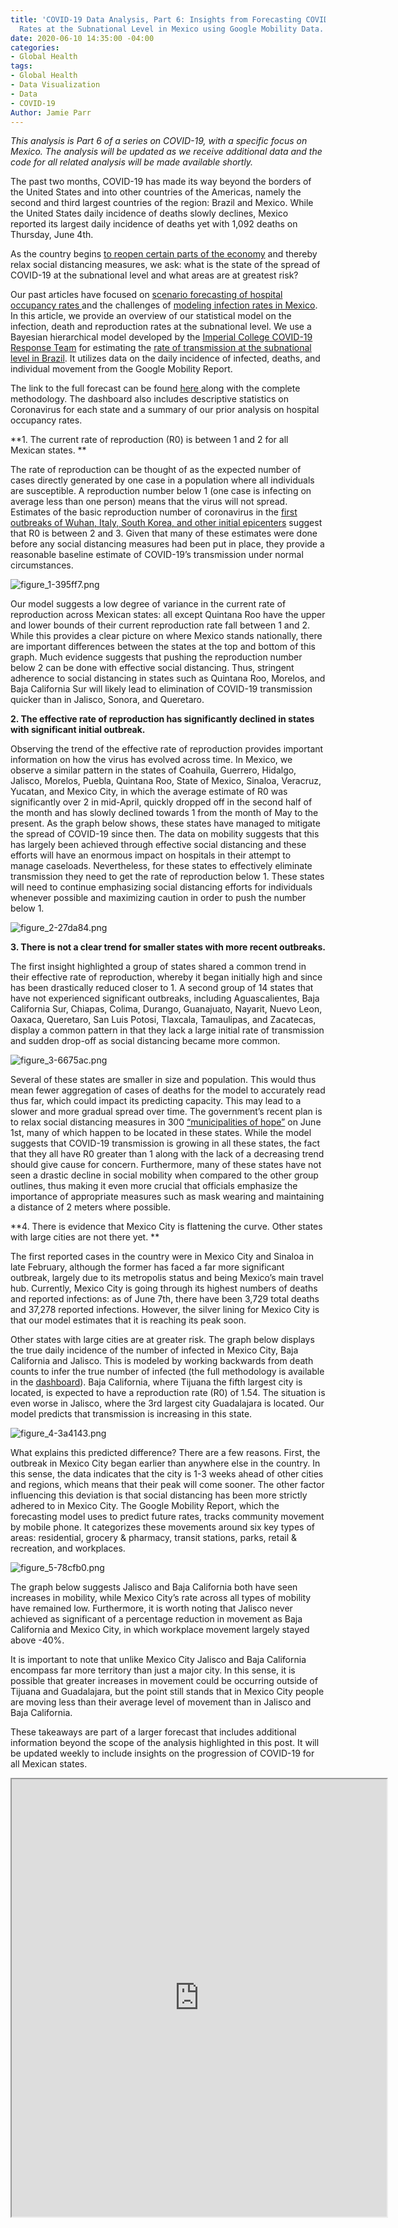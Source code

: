 ```yaml
---
title: 'COVID-19 Data Analysis, Part 6: Insights from Forecasting COVID-19 Transmission
  Rates at the Subnational Level in Mexico using Google Mobility Data.'
date: 2020-06-10 14:35:00 -04:00
categories:
- Global Health
tags:
- Global Health
- Data Visualization
- Data
- COVID-19
Author: Jamie Parr
---
```


*This analysis is Part 6 of a series on COVID-19, with a specific focus on Mexico. The analysis will be updated as we receive additional data and the code for all related analysis will be made available shortly.*

The past two months, COVID-19 has made its way beyond the borders of the United States and into other countries of the Americas, namely the second and third largest countries of the region: Brazil and Mexico. While the United States daily incidence of deaths slowly declines, Mexico reported its largest daily incidence of deaths yet with 1,092 deaths on Thursday, June 4th.

As the country  begins [to reopen certain parts of the economy](https://www.aljazeera.com/news/2020/06/mexico-begins-reopen-covid-19-crisis-200609140246098.html) and thereby relax social distancing measures, we ask: what is the state of the spread of COVID-19 at the subnational level and what areas are at greatest risk?

Our past articles have focused on [scenario forecasting of hospital occupancy rates ](https://dai-global-digital.com/examining-hospital-capacity-in-mexico.html)and the challenges of [modeling infection rates in Mexico](https://dai-global-digital.com/covid-19-part-5-different-methods-to-model-infection-rates-in-mexico-and-what-they-tell-us.html?utm_source=related-box). In this article, we provide an overview of our statistical model on the infection, death and reproduction rates at the subnational level. We use a Bayesian hierarchical model developed by the  [Imperial College COVID-19 Response Team](https://www.imperial.ac.uk/mrc-global-infectious-disease-analysis/covid-19/) for estimating the [rate of transmission at the subnational level in Brazil]((https://www.imperial.ac.uk/media/imperial-college/medicine/mrc-gida/2020-05-08-COVID19-Report-21.pdf)). It utilizes data on the daily incidence of infected, deaths, and individual movement from the Google Mobility Report.

The link to the full forecast can be found [here ](https://analytics.dai.com/public/dashboard/Mexico_Health) along with the complete methodology. The dashboard also includes descriptive statistics on Coronavirus for each state and a summary of our prior analysis on hospital occupancy rates.

\*\*1. The current rate of reproduction (R0) is between 1 and 2 for all Mexican states.
\*\*

The rate of reproduction can be thought of as the expected number of cases directly generated by one case in a population where all individuals are susceptible. A reproduction number below 1 (one case is infecting on average less than one person) means that the virus will not spread. Estimates of the basic reproduction number of coronavirus in the [first outbreaks of Wuhan, Italy, South Korea, and other initial epicenters](https://docs.google.com/spreadsheets/d/1ZoWJrrKbZI_yb2JJh36sU0IiF3J0JNp8UwLwLEbqO9M/edit#gid=0) suggest that R0 is between 2 and 3. Given that many of these estimates were done before any social distancing measures had been put in place, they provide a reasonable baseline estimate of COVID-19’s transmission under normal circumstances.

![figure_1-395ff7.png](/uploads/figure_1-395ff7.png)

Our model suggests a low degree of variance in the current rate of reproduction across Mexican states: all except Quintana Roo have the upper and lower bounds of their current reproduction rate fall between 1 and 2. While this provides a clear picture on where Mexico stands nationally, there are important differences between the states at the top and bottom of this graph. Much evidence suggests that pushing the reproduction number below 2 can be done with effective social distancing. Thus, stringent adherence to social distancing in states such as Quintana Roo, Morelos, and Baja California Sur will likely lead to elimination of COVID-19 transmission quicker than in Jalisco, Sonora, and Queretaro.

**2. The effective rate of reproduction has significantly declined in states with significant initial outbreak.**

Observing the trend of the effective rate of reproduction provides important information on how the virus has evolved across time. In Mexico, we observe a similar pattern in the states of Coahuila, Guerrero, Hidalgo, Jalisco, Morelos, Puebla, Quintana Roo, State of Mexico, Sinaloa, Veracruz, Yucatan, and Mexico City, in which the average estimate of R0 was significantly over 2 in mid-April, quickly dropped off in the second half of the month  and has slowly declined towards 1 from the month of May to the present. As the graph below shows, these states have managed to mitigate the spread of COVID-19 since then. The data on mobility suggests that this has largely been achieved through effective social distancing and these efforts will have an enormous impact on hospitals in their attempt to manage caseloads. Nevertheless, for these states to effectively eliminate transmission they need to get the rate of reproduction below 1. These states will need to continue emphasizing social distancing efforts for individuals whenever possible and maximizing caution in order to push the number below 1.

![figure_2-27da84.png](/uploads/figure_2-27da84.png)

**3. There is not a clear trend for smaller states with more recent outbreaks.**

The first insight highlighted a group of states shared a common trend in their effective rate of reproduction, whereby it began initially high and since has been drastically reduced closer to 1. A second group of 14 states that have not experienced significant outbreaks, including Aguascalientes, Baja California Sur, Chiapas, Colima, Durango, Guanajuato, Nayarit, Nuevo Leon, Oaxaca, Queretaro, San Luis Potosi, Tlaxcala, Tamaulipas, and Zacatecas, display a common pattern in that they lack a large initial rate of transmission and sudden drop-off as social distancing became more common.

![figure_3-6675ac.png](/uploads/figure_3-6675ac.png)

Several of these states are smaller in size and population. This would thus mean fewer aggregation of cases of deaths for the model to accurately read thus far, which could impact its predicting capacity. This may lead to a slower and more gradual spread over time.
The government’s recent plan is to relax social distancing measures in 300 [“municipalities of hope”](https://www.marca.com/claro-mx/trending/2020/05/17/5ec193d1e2704eed4f8b4629.html) on June 1st, many of which happen to be located in these states. While the model suggests that COVID-19 transmission is growing in all these states, the fact that they  all have R0 greater than 1 along with the lack of a decreasing trend should give cause for concern. Furthermore, many of these states have not seen a  drastic decline in social mobility when compared to the other group outlines, thus making it even more crucial that officials emphasize the importance of appropriate measures such as mask wearing and maintaining a distance of 2 meters where possible.

\*\*4. There is evidence that Mexico City is flattening the curve. Other states with large cities are not there yet. \*\*

The first reported cases in the country were in Mexico City and Sinaloa in late February, although the former has faced a far more significant outbreak, largely due to its metropolis status and being Mexico’s main travel hub. Currently, Mexico City is going through its highest numbers of deaths and reported infections: as of June 7th, there have been 3,729 total deaths and 37,278 reported  infections. However, the silver lining for Mexico City is that our model estimates that it  is reaching its peak soon.

Other states with large cities are at greater risk. The graph below displays the true daily incidence of the number of infected in Mexico City, Baja California and Jalisco. This is modeled by working backwards from death counts to infer the true number of infected (the full methodology is available in the [dashboard](https://analytics.dai.com/public/dashboard/Mexico_Health)). Baja California, where Tijuana the fifth largest city is located, is expected to have a reproduction rate (R0) of 1.54. The situation is even worse in Jalisco, where the 3rd largest city Guadalajara is located. Our model predicts that transmission is increasing in this state.

![figure_4-3a4143.png](/uploads/figure_4-3a4143.png)

What explains this predicted difference? There are a few reasons. First, the outbreak in Mexico City began earlier than anywhere else in the country. In this sense, the data indicates that the city is 1-3 weeks ahead of other cities and regions, which means that their peak will come sooner. The other factor influencing this deviation is that social distancing has been more strictly adhered to in Mexico City. The Google Mobility Report, which the forecasting model uses to predict future rates, tracks community movement by mobile phone. It categorizes these movements around six key types of areas: residential, grocery & pharmacy, transit stations, parks, retail & recreation, and workplaces.

![figure_5-78cfb0.png](/uploads/figure_5-78cfb0.png)

The graph below suggests Jalisco and Baja California both have seen increases in mobility, while Mexico City’s rate across all types of mobility have remained low. Furthermore, it is worth noting that Jalisco never achieved as significant of a percentage reduction in movement as Baja California and Mexico City, in which workplace movement largely stayed above -40%.

It is important to note that unlike Mexico City Jalisco and Baja California encompass far more territory than just a major city. In this sense, it is possible that greater increases in movement could be occurring outside of Tijuana and Guadalajara, but the point still stands that in Mexico City people are moving less than their average level of movement than in Jalisco and Baja California. 

These takeaways are part of a larger forecast that includes additional information beyond the scope of the analysis highlighted in this post. It will be updated weekly to include insights on the progression of COVID-19 for all Mexican states.

<iframe src="https://jcp109.shinyapps.io/MX_app/" width="600" height="700" allow="fullscreen"></iframe>